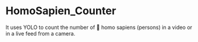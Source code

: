 # HomoSapien_Counter
It uses YOLO to count the number of  :couple: homo sapiens (persons) in a video or in a live feed from a camera.
